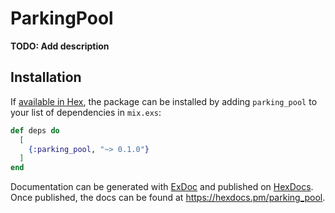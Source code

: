 # ParkingPool

**TODO: Add description**

## Installation

If [available in Hex](https://hex.pm/docs/publish), the package can be installed
by adding `parking_pool` to your list of dependencies in `mix.exs`:

```elixir
def deps do
  [
    {:parking_pool, "~> 0.1.0"}
  ]
end
```

Documentation can be generated with [ExDoc](https://github.com/elixir-lang/ex_doc)
and published on [HexDocs](https://hexdocs.pm). Once published, the docs can
be found at <https://hexdocs.pm/parking_pool>.

